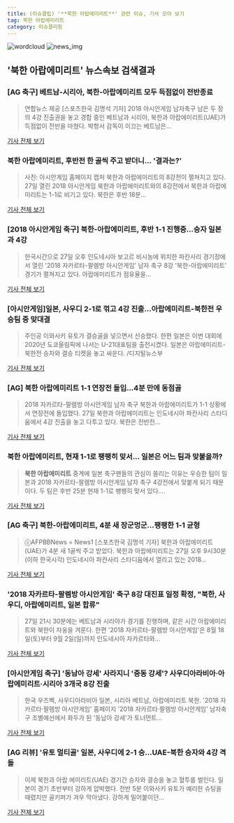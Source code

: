 ```yaml
---
title: (이슈클립) '**북한 아랍에미리트**' 관련 이슈, 기사 모아 보기
tag: 북한 아랍에미리트
category: 이슈클리핑
---
```

![wordcloud](https://s3.ap-northeast-2.amazonaws.com/lyrics101-wordcloud/2018-08-28-1535382313.png)
![news_img](https://user-images.githubusercontent.com/42597476/44507050-1206f400-a6e4-11e8-8d98-7ffbfebb353f.png)
## **'**북한 아랍에미리트**'** 뉴스속보 검색결과
### [AG 축구] 베트남-시리아, 북한-아랍에미리트 모두 득점없이 전반종료

>연합뉴스 제공 [스포츠한국 김명석 기자] 2018 아시안게임 남자축구 남은 두 장의 4강 진출권을 놓고 경합 중인 베트남과 시리아, 북한과 아랍에미리트(UAE)가 득점없이 전반을 마쳤다. 박항서 감독이 이끄는 베트남은...

<a href="http://sports.hankooki.com/lpage/soccer/201808/sp2018082722182798040.htm" target="_blank">기사 전체 보기</a>

### **북한 아랍에미리트**, 후반전 한 골씩 주고 받더니... '결과는?'

>사진: 아시안게임 홈페이지 캡처 북한과 아랍에미리트의 8강전이 펼쳐지고 있다. 27일 열린 2018 아시안게임 북한과 아랍에미리트와의 8강전에서 북한과 아랍에미리트는 1-1로 비기고 있다.   북한은 후반 18분...

<a href="http://www.gukjenews.com/news/articleView.html?idxno=981410" target="_blank">기사 전체 보기</a>

### [2018 아시안게임 축구] 북한-아랍에미리트, 후반 1-1 진행중…승자 일본과 4강

>한국시간으로 27일 오후 인도네시아 보고르 비시농에 위치한 파칸사리 경기장에서 열린 '2018 자카르타-팔렘방 아시안게임' 남자 축구 8강 '북한-아랍에미리트' 경기가 펼쳐지고 있다.   아랍에미리트가 점유율을...

<a href="http://news20.busan.com/controller/newsController.jsp?newsId=20180827000369" target="_blank">기사 전체 보기</a>

### [아시안게임]일본, 사우디 2-1로 꺾고 4강 진출…아랍에미리트-북한전 우승팀 중 맞대결

>주인공 이와사키 유토가 결승골을 넣으면서 신승했다. 한편 일본은 이번 대회에 2020년 도쿄올림픽에 나서는 U-21대표팀을 출전시켰다.  일본은 아랍에미리트-북한전 승자와 결승 티켓을 놓고 싸운다. /디지털뉴스부

<a href="http://www.kyeongin.com/main/view.php?key=20180827010008720" target="_blank">기사 전체 보기</a>

### [AG] **북한 아랍에미리트** 1-1 연장전 돌입...4분 만에 동점골

>2018 자카르타-팔렘방 아시안게임 남자 축구 북한과 아랍에미리트가 1-1 상황에서 연장전에 돌입했다. 27일 북한과 아랍에미리트는 인도네시아 파칸사리 스타디움에서 4강 진출을 놓고 다투고 있다. 북한은 전반전...

<a href="http://www.kookje.co.kr/news2011/asp/newsbody.asp?code=0600&key=20180827.99099012740" target="_blank">기사 전체 보기</a>

### **북한 아랍에미리트**, 현재 1-1로 팽팽히 맞서... 일본은 어느 팀과 맞붙을까?

>**북한 아랍에미리트** 중계에 일본 축구팬들의 관심이 쏠리는 이유는 우승한 팀이 일본과 2018 자카르타-팔렘방 아시안게임 남자 축구 4강전에서 맞붙게 되기 때문이다. 두 팀은 후반 25분 현재 1-1로 팽팽히 맞서 있다....

<a href="http://kpenews.com/Board.aspx?BoardNo=18189" target="_blank">기사 전체 보기</a>

### [AG 축구] 북한-아랍에미리트, 4분 새 장군멍군…팽팽한 1-1 균형

>ⓒAFPBBNews = News1 [스포츠한국 김명석 기자] 북한과 아랍에미리트(UAE)가 4분 새 1골씩 주고 받았다. 북한과 아랍에미리트는 27일 오후 9시30분(이하 한국시각) 인도네시아 파칸사리 스타디움에서 열리고 있는 2018...

<a href="http://sports.hankooki.com/lpage/soccer/201808/sp2018082722585198040.htm" target="_blank">기사 전체 보기</a>

### '2018 자카르타-팔렘방 아시안게임' 축구 8강 대진표 일정 확정, "북한, 사우디, 아랍에미리트, 일본 합류"

>27일 21시 30분에는 베트남과 시리아가 경기를 진행하며, 같은 시간 아랍에미리트와 북한이 자웅을 겨룬다. 한편 '2018 자카르타-팔렘방 아시안게임'은 8월 18일(토)부터 9월 2일(일)까지 인도네시아 자카르타와...

<a href="http://www.lecturernews.com/news/articleView.html?idxno=6272" target="_blank">기사 전체 보기</a>

### [아시안게임 축구] '동남아 강세' 사라지니 '중동 강세'? 사우디아라비아·아랍에미리트·시리아 3개국 8강 진출

>한국 우즈벡, 사우디아라비아 일본, 시리아 베트남, 아랍에미리트 북한. '2018 자카르타·팔렘방 아시안게임' 홈페이지 '2018 자카르타·팔렘방 아시안게임' 남자축구 조별예선에서 화두가 된 '동남아 강세'가 토너먼트...

<a href="http://news.imaeil.com/Sports/2018082521243837558" target="_blank">기사 전체 보기</a>

### [AG 리뷰] '유토 멀티골' 일본, 사우디에 2-1 승...UAE-북한 승자와 4강 격돌

>이제 북한과 아랍 에미리트(UAE) 경기간 승자와 결승을 놓고 혈투를 벌인다. 일본이 경기 초반부터 강하게 압박했다. 전반 5분 이와사키 유토가 예리한 슈팅을 때렸지만 골키퍼가 겨우 막아냈다. 강하게 밀어붙이던...

<a href="http://www.interfootball.co.kr/news/articleView.html?idxno=236411" target="_blank">기사 전체 보기</a>


